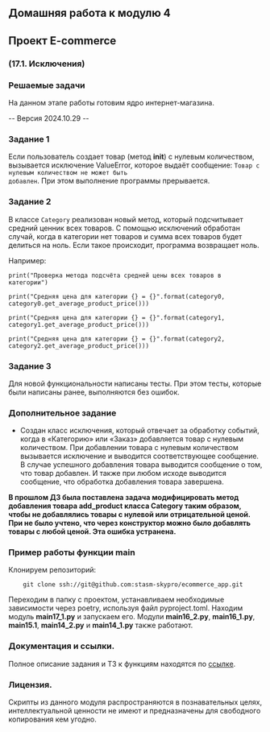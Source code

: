 ## Домашняя работа к модулю 4

## Проект E-commerce

### (17.1. Исключения)

### Решаемые задачи

На данном этапе работы готовим ядро интернет-магазина.

-- Версия 2024.10.29 --

### Задание 1

Если пользователь создает товар (метод __init__) с нулевым количеством, вызывается исключение ValueError, которое
выдаёт сообщение: <code>Товар с нулевым количеством не может быть добавлен</code>. При этом выполнение программы
прерывается.

### Задание 2

В классе <code>Category</code> реализован новый метод, который подсчитывает средний ценник всех товаров. С помощью
исключений обработан случай, когда в категории нет товаров и сумма всех товаров будет делиться на ноль. Если такое
происходит, программа возвращает ноль.

Например:

<code>print("Проверка метода подсчёта средней цены всех товаров в категории")</code>

<code>print("Средняя цена для категории {} = {}".format(category0, category0.get_average_product_price()))</code>

<code>print("Средняя цена для категории {} = {}".format(category1, category1.get_average_product_price()))</code>

<code>print("Средняя цена для категории {} = {}".format(category2, category2.get_average_product_price()))</code>

### Задание 3

Для новой функциональности написаны тесты. При этом тесты, которые были написаны ранее, выполняются без ошибок.

### Дополнительное задание

* Создан класс исключения, который отвечает за обработку событий, когда в «Категорию» или «Заказ» добавляется товар с
  нулевым количеством. При добавлении товара с нулевым количеством вызывается исключение и выводится соответствующее
  сообщение. В случае успешного добавления товара выводится сообщение о том, что товар добавлен. И также при любом
  исходе выводится сообщение, что обработка добавления товара завершена.

**В прошлом ДЗ была поставлена задача модифицировать метод добавления товара add_product класса Category таким образом,
чтобы не добавлялись товары с нулевой или отрицательной ценой. При не было учтено, что через конструктор можно было
добавлять товары с любой ценой. Эта ошибка устранена.**

### Пример работы функции main

Клонируем репозиторий:

        git clone ssh://git@github.com:stasm-skypro/ecommerce_app.git

Переходим в папку с проектом, устанавливаем необходимые зависимости через poetry, используя файл pyproject.toml.
Находим модуль **main17_1.py** и запускаем его.
Модули **main16_2.py**, **main16_1.py**, **main15.1**, **main14_2.py** и **main14_1.py** также работают.

### Документация и ссылки.

Полное описание задания и ТЗ к функциям находятся
по [ссылке](https://my.sky.pro/student-cabinet/stream-lesson/135695/homework-requirements).

### Лицензия.

Скрипты из данного модуля распространяются в познавательных целях, интеллектуальной ценности не имеют и предназначены
для свободного копирования кем угодно.
